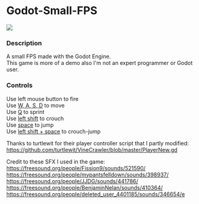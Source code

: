 # Godot-Small-FPS

![](https://i.imgur.com/2jqKUjU.png)

### Description
A small FPS made with the Godot Engine.<br />
This game is more of a demo also I'm not an expert programmer or Godot user.

### Controls
Use left mouse button to fire<br />
Use <ins>W, A, S, D</ins> to move<br />
Use <ins>Q</ins> to sprint<br />
Use <ins>left shift</ins> to crouch<br />
Use <ins>space</ins> to jump<br />
Use <ins>left shift + space</ins> to crouch-jump

Thanks to turtlewit for their player controller script that I partly modified:<br />
https://github.com/turtlewit/VineCrawler/blob/master/PlayerNew.gd

Credit to these SFX I used in the game:<br />
https://freesound.org/people/Fission9/sounds/521590/<br />
https://freesound.org/people/mypantsfelldown/sounds/398937/<br />
https://freesound.org/people/JJDG/sounds/441786/<br />
https://freesound.org/people/BenjaminNelan/sounds/410364/<br />
https://freesound.org/people/deleted_user_4401185/sounds/346654/e
